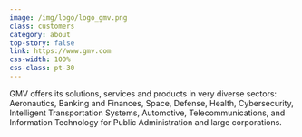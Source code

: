```yaml
---
image: /img/logo/logo_gmv.png
class: customers
category: about
top-story: false
link: https://www.gmv.com
css-width: 100%
css-class: pt-30  
---
```


GMV offers its solutions, services and products in very diverse sectors: Aeronautics, Banking and Finances, Space, Defense, Health, Cybersecurity, Intelligent Transportation Systems, Automotive, Telecommunications, and Information Technology for Public Administration and large corporations.
